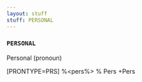 ```yaml
---
layout: stuff
stuff: PERSONAL
---
```

### ` PERSONAL ` 

Personal (pronoun)

[PRONTYPE=PRS]
%<pers%>
% Pers
+Pers
